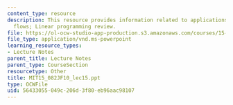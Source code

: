 ```yaml
---
content_type: resource
description: This resource provides information related to applications of network
  flows; Linear programming review.
file: https://ol-ocw-studio-app-production.s3.amazonaws.com/courses/15-082j-network-optimization-fall-2010/56433055049c206d3f80eb96aac98107_MIT15_082JF10_lec15.ppt
file_type: application/vnd.ms-powerpoint
learning_resource_types:
- Lecture Notes
parent_title: Lecture Notes
parent_type: CourseSection
resourcetype: Other
title: MIT15_082JF10_lec15.ppt
type: OCWFile
uid: 56433055-049c-206d-3f80-eb96aac98107
---
```

